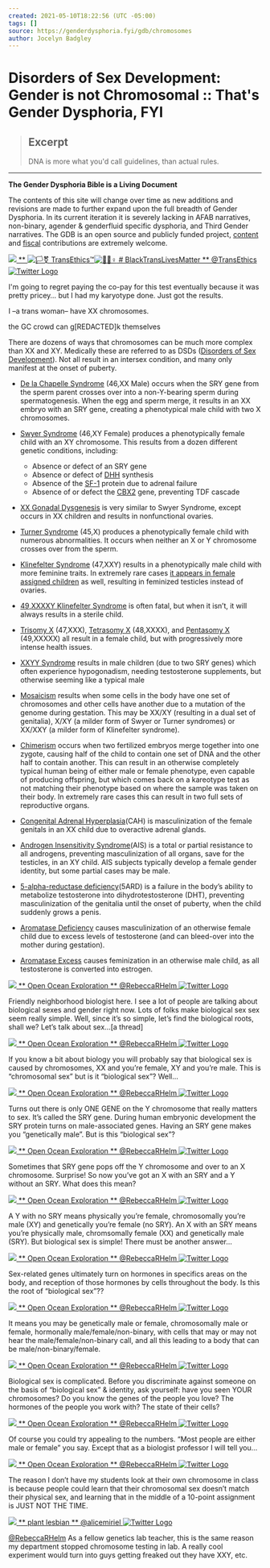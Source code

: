 ```yaml
---
created: 2021-05-10T18:22:56 (UTC -05:00)
tags: []
source: https://genderdysphoria.fyi/gdb/chromosomes
author: Jocelyn Badgley
---
```


# Disorders of Sex Development: Gender is not Chromosomal :: That's Gender Dysphoria, FYI

> ## Excerpt
> DNA is more what you'd call guidelines, than actual rules.

---
**The Gender Dysphoria Bible is a Living Document**

The contents of this site will change over time as new additions and revisions are made to further expand upon the full breadth of Gender Dysphoria. In its current iteration it is severely lacking in AFAB narratives, non-binary, agender & genderfluid specific dysphoria, and Third Gender narratives. The GDB is an open source and publicly funded project, [content](https://github.com/GenderDysphoria/GenderDysphoria.fyi) and [fiscal](https://patreon.com/curvyandtrans) contributions are extremely welcome.

[](https://twitter.com/TransEthics/status/1223942625708761088) [**![](https://genderdysphoria.fyi/tweets/TransEthics-2a39c85cbd.jpg)** ** ![🏳️⚧️](https://twemoji.maxcdn.com/v/13.0.1/72x72/1f3f3-fe0f-200d-26a7-fe0f.png) TransEthics™![🧜🏻♀️](https://twemoji.maxcdn.com/v/13.0.1/72x72/1f9dc-1f3fb-200d-2640-fe0f.png) # BlackTransLivesMatter ** @TransEthics ![Twitter Logo](https://genderdysphoria.fyi/tweets/logo.svg)](https://twitter.com/TransEthics) 

I'm going to regret paying the co-pay for this test eventually because it was pretty pricey… but I had my karyotype done. Just got the results.

I –a trans woman– have XX chromosomes.

the GC crowd can g\[REDACTED\]k themselves

There are dozens of ways that chromosomes can be much more complex than XX and XY. Medically these are referred to as DSDs ([Disorders of Sex Development](https://en.wikipedia.org/wiki/Disorders_of_sex_development)). Not all result in an intersex condition, and many only manifest at the onset of puberty.

-   [De la Chapelle Syndrome](https://en.wikipedia.org/wiki/XX_male_syndrome) (46,XX Male) occurs when the SRY gene from the sperm parent crosses over into a non-Y-bearing sperm during spermatogenesis. When the egg and sperm merge, it results in an XX embryo with an SRY gene, creating a phenotypical male child with two X chromosomes.
    
-   [Swyer Syndrome](https://en.wikipedia.org/wiki/Swyer_syndrome) (46,XY Female) produces a phenotypically female child with an XY chromosome. This results from a dozen different genetic conditions, including:
    
    -   Absence or defect of an SRY gene
    -   Absence or defect of [DHH](https://en.wikipedia.org/wiki/Desert_hedgehog_(protein)) synthesis
    -   Absence of the [SF-1](https://en.wikipedia.org/wiki/Steroidogenic_factor_1) protein due to adrenal failure
    -   Absence of or defect the [CBX2](https://en.wikipedia.org/wiki/CBX2_(gene)) gene, preventing TDF cascade
-   [XX Gonadal Dysgenesis](https://en.wikipedia.org/wiki/XX_gonadal_dysgenesis) is very similar to Swyer Syndrome, except occurs in XX children and results in nonfunctional ovaries.
    
-   [Turner Syndrome](https://en.wikipedia.org/wiki/Turner_syndrome) (45,X) produces a phenotypically female child with numerous abnormalities. It occurs when neither an X or Y chromosome crosses over from the sperm.
    
-   [Klinefelter Syndrome](https://en.wikipedia.org/wiki/Klinefelter_syndrome) (47,XXY) results in a phenotypically male child with more feminine traits. In extremely rare cases [it appears in female assigned children](https://www.ncbi.nlm.nih.gov/pubmed/15755052) as well, resulting in feminized testicles instead of ovaries.
    
-   [49,XXXXY Klinefelter Syndrome](https://en.wikipedia.org/wiki/49,XXXXY) is often fatal, but when it isn’t, it will always results in a sterile child.
    
-   [Trisomy X](https://en.wikipedia.org/wiki/Triple_X_syndrome) (47,XXX), [Tetrasomy X](https://en.wikipedia.org/wiki/Tetrasomy_X) (48,XXXX), and [Pentasomy X](https://en.wikipedia.org/wiki/49,_XXXXX) (49,XXXXX) all result in a female child, but with progressively more intense health issues.
    
-   [XXYY Syndrome](https://en.wikipedia.org/wiki/XXYY_syndrome) results in male children (due to two SRY genes) which often experience hypogonadism, needing testosterone supplements, but otherwise seeming like a typical male
    
-   [Mosaicism](https://en.wikipedia.org/wiki/Mosaic_(genetics)) results when some cells in the body have one set of chromosomes and other cells have another due to a mutation of the genome during gestation. This may be XX/XY (resulting in a dual set of genitalia), X/XY (a milder form of Swyer or Turner syndromes) or XX/XXY (a milder form of Klinefelter syndrome).
    
-   [Chimerism](https://en.wikipedia.org/wiki/Chimera_(genetics)) occurs when two fertilized embryos merge together into one zygote, causing half of the child to contain one set of DNA and the other half to contain another. This can result in an otherwise completely typical human being of either male or female phenotype, even capable of producing offspring, but which comes back on a kareotype test as not matching their phenotype based on where the sample was taken on their body. In extremely rare cases this can result in two full sets of reproductive organs.
    
-   [Congenital Adrenal Hyperplasia](https://en.wikipedia.org/wiki/Congenital_adrenal_hyperplasia)(CAH) is masculinization of the female genitals in an XX child due to overactive adrenal glands.
    
-   [Androgen Insensitivity Syndrome](https://en.wikipedia.org/wiki/Androgen_insensitivity_syndrome)(AIS) is a total or partial resistance to all androgens, preventing masculinization of all organs, save for the testicles, in an XY child. AIS subjects typically develop a female gender identity, but some partial cases may be male.
    
-   [5-alpha-reductase deficiency](https://en.wikipedia.org/wiki/5-alpha-reductase_deficiency)(5ARD) is a failure in the body’s ability to metabolize testosterone into dihydrotestosterone (DHT), preventing masculinization of the genitalia until the onset of puberty, when the child suddenly grows a penis.
    
-   [Aromatase Deficiency](https://en.wikipedia.org/wiki/Aromatase_deficiency) causes masculinization of an otherwise female child due to excess levels of testosterone (and can bleed-over into the mother during gestation).
    
-   [Aromatase Excess](https://en.wikipedia.org/wiki/Aromatase_excess_syndrome) causes feminization in an otherwise male child, as all testosterone is converted into estrogen.
    

[](https://twitter.com/RebeccaRHelm/status/1207834357639139328) [**![](https://genderdysphoria.fyi/tweets/RebeccaRHelm-661fe12161.jpg)** ** Open Ocean Exploration ** @RebeccaRHelm ![Twitter Logo](https://genderdysphoria.fyi/tweets/logo.svg)](https://twitter.com/RebeccaRHelm) 

Friendly neighborhood biologist here. I see a lot of people are talking about biological sexes and gender right now. Lots of folks make biological sex sex seem really simple. Well, since it’s so simple, let’s find the biological roots, shall we? Let’s talk about sex...\[a thread\]

[](https://twitter.com/RebeccaRHelm/status/1207835110617309191) [**![](https://genderdysphoria.fyi/tweets/RebeccaRHelm-661fe12161.jpg)** ** Open Ocean Exploration ** @RebeccaRHelm ![Twitter Logo](https://genderdysphoria.fyi/tweets/logo.svg)](https://twitter.com/RebeccaRHelm) 

If you know a bit about biology you will probably say that biological sex is caused by chromosomes, XX and you’re female, XY and you’re male. This is “chromosomal sex” but is it “biological sex”? Well...

[](https://twitter.com/RebeccaRHelm/status/1207835384358604802) [**![](https://genderdysphoria.fyi/tweets/RebeccaRHelm-661fe12161.jpg)** ** Open Ocean Exploration ** @RebeccaRHelm ![Twitter Logo](https://genderdysphoria.fyi/tweets/logo.svg)](https://twitter.com/RebeccaRHelm) 

Turns out there is only ONE GENE on the Y chromosome that really matters to sex. It’s called the SRY gene. During human embryonic development the SRY protein turns on male-associated genes. Having an SRY gene makes you “genetically male”. But is this “biological sex”?

[](https://twitter.com/RebeccaRHelm/status/1207835597206937600) [**![](https://genderdysphoria.fyi/tweets/RebeccaRHelm-661fe12161.jpg)** ** Open Ocean Exploration ** @RebeccaRHelm ![Twitter Logo](https://genderdysphoria.fyi/tweets/logo.svg)](https://twitter.com/RebeccaRHelm) 

Sometimes that SRY gene pops off the Y chromosome and over to an X chromosome. Surprise! So now you’ve got an X with an SRY and a Y without an SRY. What does this mean?

[](https://twitter.com/RebeccaRHelm/status/1207835815071473664) [**![](https://genderdysphoria.fyi/tweets/RebeccaRHelm-661fe12161.jpg)** ** Open Ocean Exploration ** @RebeccaRHelm ![Twitter Logo](https://genderdysphoria.fyi/tweets/logo.svg)](https://twitter.com/RebeccaRHelm) 

A Y with no SRY means physically you’re female, chromosomally you’re male (XY) and genetically you’re female (no SRY). An X with an SRY means you’re physically male, chromsomally female (XX) and genetically male (SRY). But biological sex is simple! There must be another answer...

[](https://twitter.com/RebeccaRHelm/status/1207835999130259456) [**![](https://genderdysphoria.fyi/tweets/RebeccaRHelm-661fe12161.jpg)** ** Open Ocean Exploration ** @RebeccaRHelm ![Twitter Logo](https://genderdysphoria.fyi/tweets/logo.svg)](https://twitter.com/RebeccaRHelm) 

Sex-related genes ultimately turn on hormones in specifics areas on the body, and reception of those hormones by cells throughout the body. Is this the root of “biological sex”??

[](https://twitter.com/RebeccaRHelm/status/1207838570276372480) [**![](https://genderdysphoria.fyi/tweets/RebeccaRHelm-661fe12161.jpg)** ** Open Ocean Exploration ** @RebeccaRHelm ![Twitter Logo](https://genderdysphoria.fyi/tweets/logo.svg)](https://twitter.com/RebeccaRHelm) 

It means you may be genetically male or female, chromosomally male or female, hormonally male/female/non-binary, with cells that may or may not hear the male/female/non-binary call, and all this leading to a body that can be male/non-binary/female.

[](https://twitter.com/RebeccaRHelm/status/1207839986801922048) [**![](https://genderdysphoria.fyi/tweets/RebeccaRHelm-661fe12161.jpg)** ** Open Ocean Exploration ** @RebeccaRHelm ![Twitter Logo](https://genderdysphoria.fyi/tweets/logo.svg)](https://twitter.com/RebeccaRHelm) 

Biological sex is complicated. Before you discriminate against someone on the basis of “biological sex” & identity, ask yourself: have you seen YOUR chromosomes? Do you know the genes of the people you love? The hormones of the people you work with? The state of their cells?

[](https://twitter.com/RebeccaRHelm/status/1207838924263084033) [**![](https://genderdysphoria.fyi/tweets/RebeccaRHelm-661fe12161.jpg)** ** Open Ocean Exploration ** @RebeccaRHelm ![Twitter Logo](https://genderdysphoria.fyi/tweets/logo.svg)](https://twitter.com/RebeccaRHelm) 

Of course you could try appealing to the numbers. “Most people are either male or female” you say. Except that as a biologist professor I will tell you...

[](https://twitter.com/RebeccaRHelm/status/1207839452619522048) [**![](https://genderdysphoria.fyi/tweets/RebeccaRHelm-661fe12161.jpg)** ** Open Ocean Exploration ** @RebeccaRHelm ![Twitter Logo](https://genderdysphoria.fyi/tweets/logo.svg)](https://twitter.com/RebeccaRHelm) 

The reason I don’t have my students look at their own chromosome in class is because people could learn that their chromosomal sex doesn’t match their physical sex, and learning that in the middle of a 10-point assignment is JUST NOT THE TIME.

[](https://twitter.com/alicemiriel/status/1208181235593490433) [**![](https://genderdysphoria.fyi/tweets/alicemiriel-c9d0b2544e.jpg)** ** plant lesbian ** @alicemiriel ![Twitter Logo](https://genderdysphoria.fyi/tweets/logo.svg)](https://twitter.com/alicemiriel) 

[@RebeccaRHelm](https://twitter.com/RebeccaRHelm) As a fellow genetics lab teacher, this is the same reason my department stopped chromosome testing in lab. A really cool experiment would turn into guys getting freaked out they have XXY, etc.
